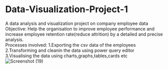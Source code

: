 # Data-Visualization-Project-1
A data analysis and visualization project on company employee data
<br>
Objective:
Help the organisation to improve employee performance and increase
employee retention rate(reduce attrition) by a detailed and 
precise analysis.
<br>
Processes involved:
1.Exporting the csv data of the employees
<br>
2.Transforming and cleanin the data using power query editor
<br>
3.Visualising the data using charts,graphs,tables,cards etc
<br>
![Screenshot (19)](https://github.com/anjushreesen/Data-Visualization-Project-1/assets/73659975/e6dc3515-c779-4be2-aedf-faf11ccfbd19)

